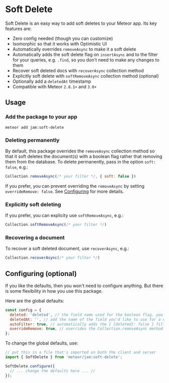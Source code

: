 # Soft Delete

Soft Delete is an easy way to add soft deletes to your Meteor app. Its key features are:

* Zero config needed (though you can customize)
* Isomorphic so that it works with Optimistic UI
* Automatically overrides `removeAsync` to make it a soft delete
* Automatically adds the soft delete flag on `insertAsync` and to the filter for your queries, e.g. `.find`, so you don't need to make any changes to them
* Recover soft deleted docs with `recoverAsync` collection method
* Explicitly soft delete with `softRemoveAsync` collection method (optional)
* Optionally add a `deletedAt` timestamp
* Compatible with Meteor `2.8.1+` and `3.0+`

## Usage

### Add the package to your app
`meteor add jam:soft-delete`

### Deleting permanently
By default, this package overrides the `removeAsync` collection method so that it soft deletes the document(s) with a boolean flag rather that removing them from the database. To delete permanently, pass in the option `soft: false`, e.g.:
```js
Collection.removeAsync(/* your filter */, { soft: false })
```

If you prefer, you can prevent overriding the `removeAsync` by setting `overrideRemove: false`. See [Configuring](#configuring-optional) for more details.

### Explicitly soft deleting
If you prefer, you can explicity use `softRemoveAsync`, e.g.:
```js
Collection.softRemoveAsync(/* your filter */)
```

### Recovering a document
To recover a soft deleted document, use `recoverAsync`, e.g.:
```js
Collection.recoverAsync(/* your filter */)
```

## Configuring (optional)
If you like the defaults, then you won't need to configure anything. But there is some flexibility in how you use this package.

Here are the global defaults:
```js
const config = {
  deleted: 'deleted', // the field name used for the boolean flag. you can update to your preference, e.g. 'isDeleted'
  deletedAt: '', // add the name of the field you'd like to use for a deletedAt timestamp, e.g. 'deletedAt', if you want to include it on your docs
  autoFilter: true, // automatically adds the { [deleted]: false } filter to your queries
  overrideRemove: true, // overrides the Collection.removeAsync method to make it a soft delete instead
};
```

To change the global defaults, use:
```js
// put this in a file that's imported on both the client and server
import { SoftDelete } from 'meteor/jam:soft-delete';

SoftDelete.configure({
  // ... change the defaults here ... //
});
```
